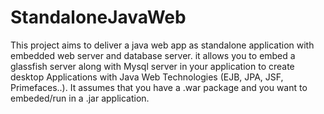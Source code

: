 # StandaloneJavaWeb
This project aims to deliver a java web app as standalone application with embedded web server and database server. 
it allows you to embed a glassfish server along with Mysql server in your application to create desktop Applications with Java Web Technologies (EJB, JPA, JSF, Primefaces..). It assumes that you have a .war package and you want to embeded/run in a .jar application.
